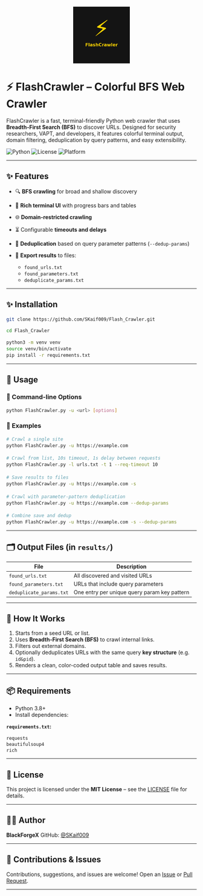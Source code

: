 <p align="center">
  <img src="assets/flashcrawler_icon.png" width="150" alt="FlashCrawler Icon"/>
</p>


# ⚡ FlashCrawler – Colorful BFS Web Crawler

FlashCrawler is a fast, terminal-friendly Python web crawler that uses **Breadth-First Search (BFS)** to discover URLs. Designed for security researchers, VAPT, and developers, it features colorful terminal output, domain filtering, deduplication by query patterns, and easy extensibility.

![Python](https://img.shields.io/badge/Python-3.8+-blue)
![License](https://img.shields.io/badge/License-MIT-green)
![Platform](https://img.shields.io/badge/Platform-Cross--platform-lightgrey)

---

## ✨ Features

* 🔍 **BFS crawling** for broad and shallow discovery
* 🎨 **Rich terminal UI** with progress bars and tables
* 🌐 **Domain-restricted crawling**
* ⏳ Configurable **timeouts and delays**
* 🧠 **Deduplication** based on query parameter patterns (`--dedup-params`)
* 📝 **Export results** to files:

  * `found_urls.txt`
  * `found_parameters.txt`
  * `deduplicate_params.txt`

---

## ✨ Installation

```bash
git clone https://github.com/SKaif009/Flash_Crawler.git
```
```bash
cd Flash_Crawler
```
```bash
python3 -m venv venv
source venv/bin/activate
pip install -r requirements.txt
```

---

## 🚀 Usage

### 🔧 Command-line Options

```bash
python FlashCrawler.py -u <url> [options]
```

### 🔗 Examples

```bash
# Crawl a single site
python FlashCrawler.py -u https://example.com

# Crawl from list, 10s timeout, 1s delay between requests
python FlashCrawler.py -l urls.txt -t 1 --req-timeout 10

# Save results to files
python FlashCrawler.py -u https://example.com -s

# Crawl with parameter-pattern deduplication
python FlashCrawler.py -u https://example.com --dedup-params

# Combine save and dedup
python FlashCrawler.py -u https://example.com -s --dedup-params
```

---

## 🗂 Output Files (in `results/`)

| File                     | Description                                  |
| ------------------------ | -------------------------------------------- |
| `found_urls.txt`         | All discovered and visited URLs              |
| `found_parameters.txt`   | URLs that include query parameters           |
| `deduplicate_params.txt` | One entry per unique query param key pattern |

---

## 🧠 How It Works

1. Starts from a seed URL or list.
2. Uses **Breadth-First Search (BFS)** to crawl internal links.
3. Filters out external domains.
4. Optionally deduplicates URLs with the same query **key structure** (e.g. `id&pid`).
5. Renders a clean, color-coded output table and saves results.

---

## 📦 Requirements

* Python 3.8+
* Install dependencies:



**`requirements.txt`:**

```text
requests
beautifulsoup4
rich
```

---

## 📄 License

This project is licensed under the **MIT License** – see the [LICENSE](LICENSE) file for details.

---

## 👨‍💻 Author

**BlackForgeX**
GitHub: [@SKaif009](https://github.com/SKaif009)

---

## 💬 Contributions & Issues

Contributions, suggestions, and issues are welcome!
Open an [Issue](https://github.com/YOUR_USERNAME/FlashCrawler/issues) or [Pull Request](https://github.com/YOUR_USERNAME/FlashCrawler/pulls).

---
